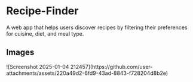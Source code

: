 # Recipe-Finder
A web app that helps users discover recipes by filtering their preferences for cuisine, diet, and meal type.

<h2>Images</h2>
![Screenshot 2025-01-04 212457](https://github.com/user-attachments/assets/220a49d2-6fd9-43ad-8843-f728204d8b2e)
